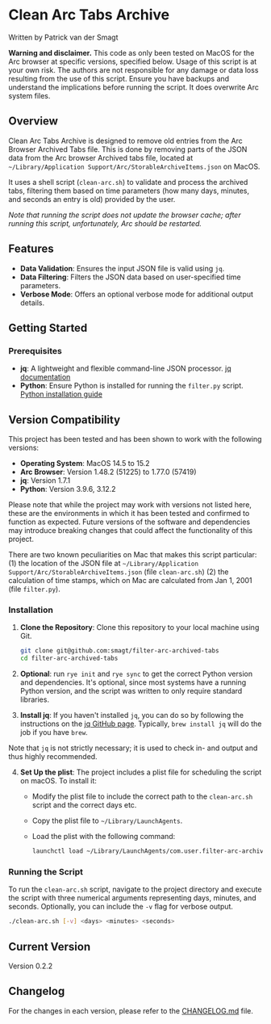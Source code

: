 # Clean Arc Tabs Archive

Written by Patrick van der Smagt

**Warning and disclaimer.**
This code as only been tested on MacOS for the Arc browser at specific versions, specified below.
Usage of this script is at your own risk. The authors are not responsible for any damage or data loss resulting from the use of this script. Ensure you have backups and understand the implications before running the script.  It does overwrite Arc system files.

## Overview

Clean Arc Tabs Archive is designed to remove old entries from the Arc Browser Archived Tabs file.  This is done by removing parts of the JSON data from the Arc browser Archived tabs file, located at `~/Library/Application Support/Arc/StorableArchiveItems.json` on MacOS.

It uses a shell script (`clean-arc.sh`) to validate and process the archived tabs, filtering them based on time parameters (how many days, minutes, and seconds an entry is old) provided by the user. 

_Note that running the script does not update the browser cache; after running this script, unfortunately, Arc should be restarted._

## Features

- **Data Validation**: Ensures the input JSON file is valid using `jq`.
- **Data Filtering**: Filters the JSON data based on user-specified time parameters.
- **Verbose Mode**: Offers an optional verbose mode for additional output details.

## Getting Started

### Prerequisites

- **jq**: A lightweight and flexible command-line JSON processor. [jq documentation](https://stedolan.github.io/jq/)
- **Python**: Ensure Python is installed for running the `filter.py` script. [Python installation guide](https://www.python.org/downloads/)

## Version Compatibility

This project has been tested and has been shown to work with the following versions:

- **Operating System**: MacOS 14.5 to 15.2
- **Arc Browser**: Version 1.48.2 (51225) to 1.77.0 (57419)
- **jq**: Version 1.7.1
- **Python**: Version 3.9.6, 3.12.2

Please note that while the project may work with versions not listed here, these are the environments in which it has been tested and confirmed to function as expected. Future versions of the software and dependencies may introduce breaking changes that could affect the functionality of this project.

There are two known peculiarities on Mac that makes this script particular: (1) the location of the JSON file at `~/Library/Application Support/Arc/StorableArchiveItems.json` (file `clean-arc.sh`) (2) the calculation of time stamps, which on Mac are calculated from Jan 1, 2001 (file `filter.py`).

### Installation

1. **Clone the Repository**: Clone this repository to your local machine using Git.

    ```bash
    git clone git@github.com:smagt/filter-arc-archived-tabs
    cd filter-arc-archived-tabs
    ```

2. **Optional**: run `rye init` and `rye sync` to get the correct Python version and dependencies.  It's optional, since most systems have a running Python version, and the script was written to only require standard libraries.

3. **Install jq**: If you haven't installed `jq`, you can do so by following the instructions on the [jq GitHub page](https://github.com/stedolan/jq).  Typically, `brew install jq` will do the job if you have `brew`.

Note that `jq` is not strictly necessary; it is used to check in- and output and thus highly recommended.

4. **Set Up the plist**: The project includes a plist file for scheduling the script on macOS. To install it:

    - Modify the plist file to include the correct path to the `clean-arc.sh` script and the correct days etc.
    - Copy the plist file to `~/Library/LaunchAgents`.
    - Load the plist with the following command:

        ```bash
        launchctl load ~/Library/LaunchAgents/com.user.filter-arc-archived-tabs.plist
        ```

### Running the Script

To run the `clean-arc.sh` script, navigate to the project directory and execute the script with three numerical arguments representing days, minutes, and seconds. Optionally, you can include the `-v` flag for verbose output.

```bash
./clean-arc.sh [-v] <days> <minutes> <seconds>
```

## Current Version

Version 0.2.2

## Changelog

For the changes in each version, please refer to the [CHANGELOG.md](CHANGELOG.md) file.
